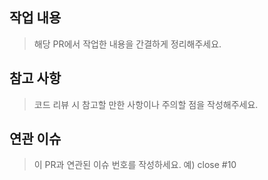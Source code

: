 ## 작업 내용

> 해당 PR에서 작업한 내용을 간결하게 정리해주세요.

## 참고 사항

> 코드 리뷰 시 참고할 만한 사항이나 주의할 점을 작성해주세요.

## 연관 이슈

> 이 PR과 연관된 이슈 번호를 작성하세요. 예) close #10


<br>
